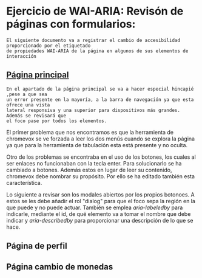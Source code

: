 # Ejercicio de WAI-ARIA: Revisón de páginas con formularios:
    El siguiente documento va a registrar el cambio de accesibilidad proporcionado por el etiquetado
    de propiedades WAI-ARIA de la página en algunos de sus elementos de interacción 

## [Página principal](https://traday-362aa.web.app/index.html)
    En el apartado de la página principal se va a hacer especial hincapié ,pese a que sea 
    un error presente en la mayoría, a la barra de navegación ya que esta ofrece una vista
    lateral responsiva y una superior para dispositivos más grandes. Además se revisará que 
    el foco pase por todos los elementos.

El primer problema que nos encontramos es que la herramienta de chromevox se ve forzada a 
leer los dos menús cuando se explora la página ya que para la herramienta de tabulación esta 
está presente y no oculta.


Otro de los problemas se encontraba en el uso de los botones, los cuales al ser enlaces no funcionaban con la tecla enter.
Para solucionarlo se ha cambiado a botones. Además estos en lugar de leer su contenido, chromevox debe nombrar su propósito. Por ello se ha editado también esta característica.


Lo siguiente a revisar son los modales abiertos por los propios botonoes. A estos se les debe añadir el rol "dialog" para que el foco sepa la región en la que puede y no puede actuar. También se emplea *aria-labeledby* para indicarle, mediante el id, de qué elemento va a tomar el nombre que debe indicar y  *aria-describedby* para proporcionar una descripción de lo que se hace. 

## Página de perfil

## Página cambio de monedas
